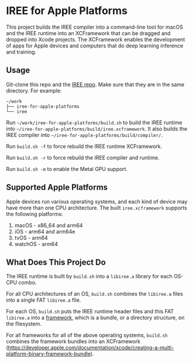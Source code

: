 # IREE for Apple Platforms

This project builds the IREE compiler into a command-line tool for macOS and the IREE runtime into an XCFramework that can be dragged and dropped into Xcode projects. The XCFramework enables the development of apps for Apple devices and computers that do deep learning inference and training.

## Usage

Git-clone this repo and the [IREE repo](https://github.com/openxla/iree/). Make sure that they are in the same directory.  For example:

```
~/work
├── iree-for-apple-platforms
└── iree
```

Run `~/work/iree-for-apple-platforms/build.sh` to build the IREE runtime into `~/iree-for-apple-platforms/build/iree.xcframework`.  It also builds the IREE compiler into `~/iree-for-apple-platforms/build/compiler/`.

Run `build.sh -f` to force rebuild the IREE runtime XCFramework.

Run `build.sh -r` to force rebuild the IREE compiler and runtime.

Run `build.sh -m` to enable the Metal GPU support.

## Supported Apple Platforms

Apple devices run various operating systems, and each kind of device may have more than one CPU architecture.  The built `iree.xcframework` supports the following platforms:

1. macOS - x86_64 and arm64
1. iOS   - arm64 and arm64e
1. tvOS  - arm64
1. watchOS - arm64

## What Does This Project Do

The IREE runtime is built by `build.sh` into a `libiree.a` library for each OS-CPU combo.

For all CPU architectures of an OS, `build.sh` combines the `libiree.a` files into a single FAT `libiree.a` file.

For each OS, `build.sh` puts the IREE runtime header files and this FAT `libiree.a` into a [framework](https://developer.apple.com/library/archive/documentation/MacOSX/Conceptual/BPFrameworks/Concepts/WhatAreFrameworks.html), which is a bundle, or a directory structure, on the filesystem.

For all frameworks for all of the above operating systems, `build.sh` combines the framework bundles into an XCFramework (https://developer.apple.com/documentation/xcode/creating-a-multi-platform-binary-framework-bundle).
